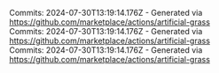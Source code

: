 Commits: 2024-07-30T13:19:14.176Z - Generated via https://github.com/marketplace/actions/artificial-grass
<br>
Commits: 2024-07-30T13:19:14.176Z - Generated via https://github.com/marketplace/actions/artificial-grass
<br>
Commits: 2024-07-30T13:19:14.176Z - Generated via https://github.com/marketplace/actions/artificial-grass
<br>
